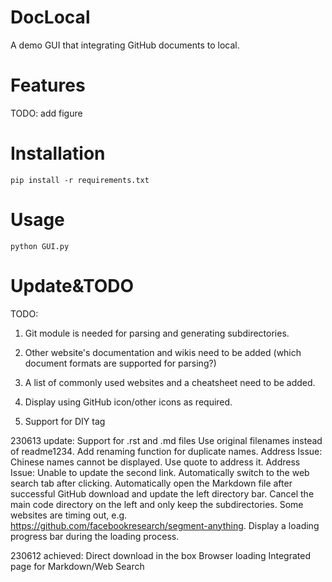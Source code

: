 # DocLocal
A demo GUI that integrating GitHub documents to local.

# Features
TODO: add figure

# Installation
`pip install -r requirements.txt`

# Usage
`python GUI.py`

# Update&TODO
TODO:
1. Git module is needed for parsing and generating subdirectories.

2. Other website's documentation and wikis need to be added (which document formats are supported for parsing?)

3. A list of commonly used websites and a cheatsheet need to be added.

4. Display using GitHub icon/other icons as required.

5. Support for DIY tag

230613 update:
Support for .rst and .md files
Use original filenames instead of readme1234. Add renaming function for duplicate names.
Address Issue: Chinese names cannot be displayed. Use quote to address it.
Address Issue: Unable to update the second link.
Automatically switch to the web search tab after clicking.
Automatically open the Markdown file after successful GitHub download and update the left directory bar.
Cancel the main code directory on the left and only keep the subdirectories.
Some websites are timing out, e.g. https://github.com/facebookresearch/segment-anything.
Display a loading progress bar during the loading process.


230612 achieved:
Direct download in the box
Browser loading
Integrated page for Markdown/Web Search
